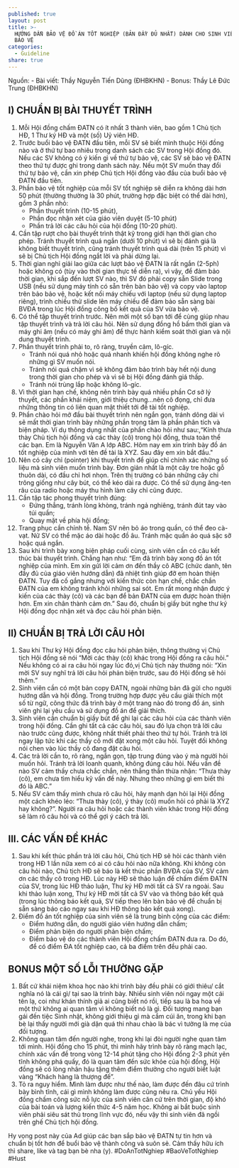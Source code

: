 ```yaml
---
published: true
layout: post
title: >-
  HƯỚNG DẪN BẢO VỆ ĐỒ ÁN TỐT NGHIỆP (BẢN ĐẦY ĐỦ NHẤT) DÀNH CHO SINH VIÊN K60 SẮP
  BẢO VỆ
categories:
  - Guideline
share: true
---
```

Nguồn:
	- Bài viết: Thầy Nguyễn Tiến Dũng (ĐHBKHN)
	- Bonus: Thầy Lê Đức Trung (ĐHBKHN)

## I) CHUẨN BỊ BÀI THUYẾT TRÌNH
1. Mỗi Hội đồng chấm ĐATN có ít nhất 3 thành viên, bao gồm 1 Chủ tịch HĐ, 1 Thư ký HĐ và một (số) Uỷ viên HĐ.
2. Trước buổi bảo vệ ĐATN đầu tiên, mỗi SV sẽ biết mình thuộc Hội đồng nào và ở thứ tự bao nhiêu trong danh sách các SV trong Hội đồng đó. Nếu các SV không có ý kiến gì về thứ tự bảo vệ, các SV sẽ bảo vệ ĐATN theo thứ tự được ghi trong danh sách này. Nếu một SV muốn thay đổi thứ tự bảo vệ, cần xin phép Chủ tịch Hội đồng vào đầu của buổi bảo vệ ĐATN đầu tiên.
3. Phần bảo vệ tốt nghiệp của mỗi SV tốt nghiệp sẽ diễn ra không dài hơn 50 phút (thường thường là 30 phút, trường hợp đặc biệt có thể dài hơn), gồm 3 phần nhỏ: 
	- Phần thuyết trình (10-15 phút), 
	- Phần đọc nhận xét của giáo viên duyệt (5-10 phút) 
	- Phần trả lời các câu hỏi của hội đồng (10-20 phút).
4. Cần tập rượt cho bài thuyết trình thật kỹ trong giới hạn thời gian cho phép. Tránh thuyết trình quá ngắn (dưới 10 phút) vì sẽ bị đánh giá là không biết thuyết trình, cũng tránh thuyết trình quá dài (trên 15 phút) vì sẽ bị Chủ tịch Hội đồng ngắt lời và phải dừng lại.
6. Thời gian nghỉ giải lao giữa các lượt bảo vệ ĐATN là rất ngắn (2-5ph) hoặc không có (tùy vào thời gian thực tế diễn ra), vì vậy, để đảm bảo thời gian, khi sắp đến lượt SV nào, thì SV đó phải copy sẵn Slide trong USB (nếu sử dụng máy tính có sẵn trên bàn bảo vệ) và copy vào laptop trên bảo bảo vệ, hoặc kết nối máy chiếu với laptop (nếu sử dụng laptop riêng), trình chiếu thử slide lên máy chiếu để đảm bảo sẵn sàng bài BVĐA trong lúc Hội đồng công bố kết quả của SV vừa bảo vệ.
6. Có thể tập thuyết trình trước. Nên mời một số bạn tới để cùng giúp nhau tập thuyết trình và trả lời câu hỏi. Nên sử dụng đồng hồ bấm thời gian và máy ghi âm (nếu có máy ghi âm) để thực hành kiểm soát thời gian và nội dung thuyết trình.
7. Phần thuyết trình phải to, rõ ràng, truyền cảm, lô-gíc.
	- Tránh nói quá nhỏ hoặc quá nhanh khiến hội đồng không nghe rõ những gì SV muốn nói.
	- Tránh nói quá chậm vì sẽ không đảm bảo trình bày hết nội dung trong thời gian cho phép và vì sẽ bị Hội đồng đánh giá thấp.
    - Tránh nói trùng lắp hoặc không lô-gíc. 
8. Vì thời gian hạn chế, không nên trình bày quá nhiều phần Cơ sở lý thuyết, các phần khái niệm, giới thiệu chung...nên cô đọng, chỉ đưa những thông tin có liên quan mật thiết tới đề tài tốt nghiệp.
9. Phần chào hỏi mở đầu bài thuyết trình nên ngắn gọn, tránh dông dài vì sẽ mất thời gian trình bày những phần trọng tâm là phần phân tích và biện pháp. 
Ví dụ thông dụng nhất của phần chào hỏi như sau:,“Kính thưa thày Chủ tịch hội đồng và các thày (cô) trong hội đồng, thưa toàn thể các bạn. Em là Nguyễn Văn A lớp ABC. Hôm nay em xin trình bày đồ án tốt nghiệp của mình với tên đề tài là XYZ. Sau đây em xin bắt đầu."
10. Nên có cây chỉ (pointer) khi thuyết trình để giúp chỉ chính xác những số liệu mà sinh viên muốn trình bày. Đơn giản nhất là một cây tre hoặc gỗ thuôn dài, có đầu chỉ hơi nhọn. Trên thị trường có bán những cây chỉ trông giống như cây bút, có thể kéo dài ra được. Có thể sử dụng ăng-ten râu của radio hoặc máy thu hình làm cây chỉ cũng được.
11. Cần tập tác phong thuyết trình đúng: 
	- Đứng thẳng, tránh lòng khòng, tránh ngả nghiêng, tránh đút tay vào túi quần;
	- Quay mặt về phía hội đồng;
12. Trang phục cần chỉnh tề. Nam SV nên bỏ áo trong quần, có thể đeo cà-vạt. Nữ SV có thể mặc áo dài hoặc đồ âu. Tránh mặc quần áo quá sặc sỡ hoặc quá ngắn.
13. Sau khi trình bày xong biện pháp cuối cùng, sinh viên cần có câu kết thúc bài thuyết trình.
Chẳng hạn như: “Em đã trình bày xong đồ án tốt nghiệp của mình. Em xin gửi lời cảm ơn đến thầy cô ABC (chức danh, tên đầy đủ của giáo viên hướng dẫn) đã nhiệt tình giúp đỡ em hoàn thiện ĐATN. Tuy đã cố gắng nhưng với kiến thức còn hạn chế, chắc chắn ĐATN của em không tránh khỏi những sai sót. Em rất mong nhận được ý kiến của các thày (cô) và các bạn để bản ĐATN của em được hoàn thiện hơn. Em xin chân thành cảm ơn.” 
Sau đó, chuẩn bị giấy bút nghe thư ký Hội đồng đọc nhận xét và đọc câu hỏi phản biện.

## II) CHUẨN BỊ TRẢ LỜI CÂU HỎI

1. Sau khi Thư ký Hội đồng đọc câu hỏi phản biện, thông thường vị Chủ tịch Hội đồng sẽ nói “Mời các thày (cô) khác trong Hội đồng ra câu hỏi.” Nếu không có ai ra câu hỏi ngay lúc đó,vị Chủ tịch này thường nói: “Xin mời SV suy nghĩ trả lời câu hỏi phản biện trước, sau đó Hội đồng sẽ hỏi thêm.”
3. Sinh viên cần có một bản copy ĐATN, ngoài những bản đã gửi cho người hướng dẫn và hội đồng. Trong trường hợp được yêu cầu giải thích một số từ ngữ, công thức đã trình bày ở một trang nào đó trong đồ án, sinh viên ghi lại yêu cầu và sử dụng đồ án để giải thích.
4. Sinh viên cần chuẩn bị giấy bút để ghi lại các câu hỏi của các thành viên trong hội đồng. Cần ghi tất cả các câu hỏi, sau đó lựa chọn trả lời câu nào trước cũng được, không nhất thiết phải theo thứ tự hỏi. Tránh trả lời ngay lập tức khi các thầy cô mới đặt xong một câu hỏi. Tuyệt đối không nói chen vào lúc thầy cô đang đặt câu hỏi.
5. Các trả lời cần to, rõ ràng, ngắn gọn, tập trung đúng vào ý mà người hỏi muốn hỏi. Tránh trả lời loanh quanh, không đúng câu hỏi. 
Nếu vấn đề nào SV cảm thấy chưa chắc chắn, nên thẳng thắn thừa nhận: “Thưa thày (cô), em chưa tìm hiểu kỹ vấn đề này. Nhưng theo những gì em biết thì đó là ABC.”
6. Nếu SV cảm thấy mình chưa rõ câu hỏi, hãy mạnh dạn hỏi lại Hội đồng một cách khéo léo: “Thưa thày (cô), ý thày (cô) muốn hỏi có phải là XYZ hay không?”. Người ra câu hỏi hoặc các thành viên khác trong Hội đồng sẽ làm rõ câu hỏi và có thể gợi ý cách trả lời.

## III. CÁC VẤN ĐỀ KHÁC

1. Sau khi kết thúc phần trả lời câu hỏi, Chủ tịch HĐ sẽ hỏi các thành viên trong HĐ 1 lần nữa xem có ai có câu hỏi nào nữa không. Khi không còn câu hỏi nào, Chủ tịch HĐ sẽ báo là kết thúc phần BVĐA của SV, SV cảm ơn các thầy cô trong HĐ.
Lúc này HĐ sẽ thảo luận để chấm điểm ĐATN của SV, trong lúc HĐ thảo luận, Thư ký HĐ mời tất cả SV ra ngoài. Sau khi thảo luận xong, Thư ký HĐ mời tất cả SV vào và thông báo kết quả (trong lúc thông báo kết quả, SV tiếp theo lên bàn bảo vệ để chuẩn bị sẵn sàng báo cáo ngay sau khi HĐ thông báo kết quả xong).
2. Điểm đồ án tốt nghiệp của sinh viên sẽ là trung bình cộng của các điểm:
	+ Điểm hướng dẫn, do người giáo viên hướng dẫn chấm;
	+ Điểm phản biện do người phản biện chấm; 
	+ Điểm bảo vệ do các thành viên Hội đồng chấm ĐATN đưa ra. 
Do đó, để có điểm ĐA tốt nghiệp cao, cả ba điểm trên đều phải cao.

## BONUS MỘT SỐ LỖI THƯỜNG GẶP

1. Bất cứ khái niệm khoa học nào khi trình bày đều phải có giới thiêu/ cắt nghĩa nó là cái gì/ tại sao là trình bày. Nhiều sinh viên nói ngay một cái tên lạ, coi như khán thính giả ai cũng biết nó rồi, tiếp sau là ba hoa về một thứ không ai quan tâm vì không biết nó là gì. Đối tượng mang bạn gái đến tiệc Sinh nhật, không giới thiệu gì mà cắm cúi ăn, trong khi bạn bè lại thấy người mới già dặn quá thi nhau chào là bác vì tưởng là mẹ của đối tượng.
2. Không quan tâm đến người nghe, trong khi lại đòi người nghe quan tâm tới mình. Hội đồng cho 15 phút, thì mình hãy trình bày rõ ràng mạch lạc, chính xác vấn đề trong vòng 12-14 phút tặng cho Hội đồng 2-3 phút yên tĩnh không phá quấy, đó là quan tâm đến sức khỏe của hội đồng, Hội đồng sẽ có lòng nhân hậu tặng thêm điểm thưởng cho người biết luật vàng “Khách hàng là thượng đế”.
3. Tỏ ra nguy hiểm. Mình làm được như thế nào, làm được đến đâu cứ trình bày bình tĩnh, cái gì mình không làm được cũng nêu ra. Chủ yếu Hội đồng chấm công sức nỗ lực của sinh viên căn cứ trên thời gian, độ khó của bài toán và lượng kiến thức 4-5 năm học. Không ai bắt buộc sinh viên phải siêu sát thủ trong lĩnh vực đó, nếu vậy thì sinh viên đã ngồi trên ghế Chủ tịch hội đồng.

Hy vọng post này của Ad giúp các bạn sắp bảo vệ ĐATN tự tin hơn và chuẩn bị tốt hơn để buổi bảo vệ thành công và suôn sẻ.
Cảm thấy hữu ích thì share, like và tag bạn bè nha (y).
#DoAnTotNghiep #BaoVeTotNghiep #Hust
